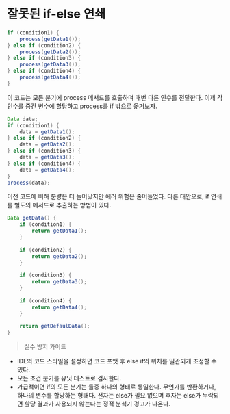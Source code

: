 # 잘못된 if-else 연쇄
```java
if (condition1) {
    process(getData1());
} else if (condition2) {
    process(getData2());
} else if (condition3) {
    process(getData3());
} else if (condition4) {
    process(getData4());
}
```

이 코드는 모든 분기에 process 메서드를 호출하며 매번 다른 인수를 전달한다.
이제 각 인수를 중간 변수에 할당하고 process를 if 밖으로 옮겨보자.

```java
Data data;
if (condition1) {
    data = getData1();
} else if (condition2) {
    data = getData2();
} else if (condition3) {
    data = getData3();
} else if (condition4) {
    data = getData4();
}
process(data);
```
이전 코드에 비해 분량은 더 늘어났지만 에러 위험은 줄어들었다.
다른 대안으로, if 연쇄를 별도의 메서드로 추출하는 방법이 있다.

```java
Data getData() {
    if (condition1) {
        return getData1();
    }
    
    if (condition2) {
        return getData2();
    }
    
    if (condition3) {
        return getData3();
    }
    
    if (condition4) {
        return getData4();
    }
    
    return getDefaulData();
}
```
> 실수 방지 가이드

* IDE의 코드 스타일을 설정하면 코드 포맷 후 else if의 위치를 일관되게 조정할 수 있다.
* 모든 조건 분기를 유닛 테스트로 검사한다.
* 가급적이면 if의 모든 분기는 둘중 하나의 형태로 통일한다. 무언가를 반환하거나, 하나의 변수를 할당하는 형태다. 전자는 else가 필요 없으며 후자는 else가 누락되면 할당 결과가 사용되지 않는다는 정적 분석기 경고가 나온다.